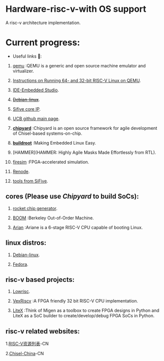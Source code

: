 # Hardware-risc-v-with OS support
A risc-v architecture implementation.

# Current progress:

- Useful links :link::

1. [qemu](https://www.qemu.org/) :QEMU is a generic and open source machine emulator and virtualizer.

2. [Instructions on Running 64- and 32-bit RISC-V Linux on QEMU](https://risc-v-getting-started-guide.readthedocs.io/en/latest/linux-qemu.html).
   
3. [IDE-Embedded Studio](https://www.segger.com/products/development-tools/embedded-studio/editions/risc-v/).
   
4. ~~[Debian-linux](https://wiki.debian.org/RISC-V)~~.
   
5. [Sifive core IP](https://www.sifive.com/risc-v-core-ip).
   
6. [UCB github main page](https://github.com/ucb-bar).
   
7. [**chipyard**](https://github.com/ucb-bar/chipyard) :Chipyard is an open source framework for agile development of Chisel-based systems-on-chip. 
   
8. [**buildroot**](https://buildroot.org/) :Making Embedded Linux Easy.
   
9. [HAMMER](HAMMER: Highly Agile Masks Made Effortlessly from RTL).
   
10. [firesim](https://fires.im/) :FPGA-accelerated simulation.

11. [Renode](https://renode.io/).
   
12. [tools from SiFive](https://www.sifive.com/boards/).

## cores (Please use *Chipyard* to build SoCs):

  1. [rocket chip generator](https://github.com/chipsalliance/rocket-chip).

  2. [BOOM](https://github.com/riscv-boom/riscv-boom) :Berkeley Out-of-Order Machine.

  3. [Arian](https://pulp-platform.github.io/ariane/) :Ariane is a 6-stage RISC-V CPU capable of booting Linux.
 
## linux distros:

  1. [Debian-linux](https://wiki.debian.org/RISC-V).
  
  2. [Fedora](https://fedoraproject.org/wiki/Architectures/RISC-V).
  
## risc-v based projects:

   1. [Lowrisc](https://www.lowrisc.org/).
   
   2. [VexRiscv](https://github.com/SpinalHDL/VexRiscv) :A FPGA friendly 32 bit RISC-V CPU implementation.
   
   3. [LiteX](https://github.com/enjoy-digital/litex) :Think of Migen as a toolbox to create FPGA designs in Python and LiteX as a SoC builder to create/develop/debug FPGA SoCs in Python.

## risc-v related websites:
  
  1.[RISC-V资源列表](https://cnrv.io/resource)-CN
  
  2.[Chisel-China](https://www.chiselchina.com/)-CN
